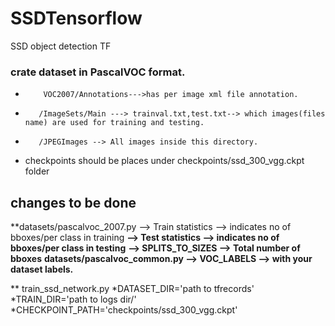 # SSDTensorflow
SSD object detection TF
### crate dataset in PascalVOC format.
*         VOC2007/Annotations--->has per image xml file annotation.
*        /ImageSets/Main ---> trainval.txt,test.txt--> which images(files name) are used for training and testing.
*        /JPEGImages --> All images inside this directory.
* checkpoints should be places under checkpoints/ssd_300_vgg.ckpt folder 
## changes to be done 
**datasets/pascalvoc_2007.py  --> Train statistics --> indicates no of bboxes/per class in training 
**--> Test statistics  --> indicates no of bboxes/per class in testing**
**--> SPLITS_TO_SIZES --> Total number of bboxes**
**datasets/pascalvoc_common.py    --> VOC_LABELS --> with your dataset labels.**

** train_ssd_network.py
    *DATASET_DIR='path to tfrecords'
    *TRAIN_DIR='path to logs dir/'
    *CHECKPOINT_PATH='checkpoints/ssd_300_vgg.ckpt'
